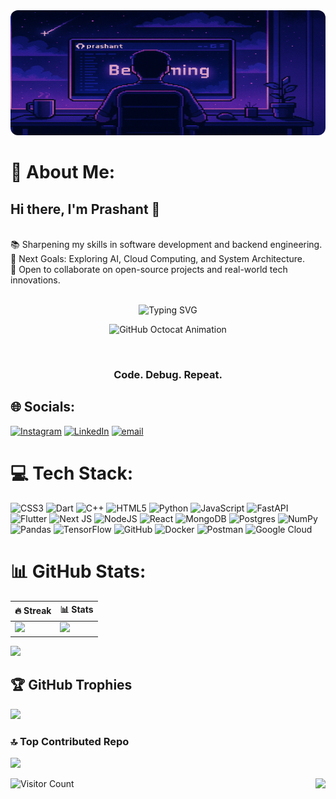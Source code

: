 <div align="center">
  <a href="https://www.prashant.engineer" target="_blank">
    <img 
      src="https://raw.githubusercontent.com/pras529/pras529/main/futuristic_banner.png" 
      alt="Futuristic Banner" 
      style="width: 100%; max-width: 1200px; height: 200px; border-radius: 12px;"
    />
  </a>
</div>


# 💫 About Me:
<h2> Hi there, I'm Prashant 👋 </h2><br>📚 Sharpening my skills in software development and backend engineering.<br>🚀 Next Goals: Exploring AI, Cloud Computing, and System Architecture.<br>🤝 Open to collaborate on open-source projects and real-world tech innovations.<br><p align="center"><br>  <img src="https://readme-typing-svg.herokuapp.com?font=Fira+Code&weight=700&size=22&pause=1000&color=1F8AC0&center=true&vCenter=true&width=435&lines=Full+Stack+Developer;Open+Source+Enthusiast;Passionate+Learner;Always+Building+%F0%9F%9A%80" alt="Typing SVG" /><br></p><p align="center">
  <img src="https://octodex.github.com/images/daftpunktocat-guy.gif" width="150" alt="GitHub Octocat Animation">
</p><br>
<h3 align="center"> Code. Debug. Repeat.</h3>






## 🌐 Socials:
[![Instagram](https://img.shields.io/badge/Instagram-%23E4405F.svg?logo=Instagram&logoColor=white)](https://instagram.com/prashantbansal529) [![LinkedIn](https://img.shields.io/badge/LinkedIn-%230077B5.svg?logo=linkedin&logoColor=white)](https://linkedin.com/in/pras529) [![email](https://img.shields.io/badge/Email-D14836?logo=gmail&logoColor=white)](mailto:prashantbansal529@gmail.com) 

# 💻 Tech Stack:
![CSS3](https://img.shields.io/badge/css3-%231572B6.svg?style=flat-square&logo=css3&logoColor=white) ![Dart](https://img.shields.io/badge/dart-%230175C2.svg?style=flat-square&logo=dart&logoColor=white) ![C++](https://img.shields.io/badge/c++-%2300599C.svg?style=flat-square&logo=c%2B%2B&logoColor=white) ![HTML5](https://img.shields.io/badge/html5-%23E34F26.svg?style=flat-square&logo=html5&logoColor=white) ![Python](https://img.shields.io/badge/python-3670A0?style=flat-square&logo=python&logoColor=ffdd54) ![JavaScript](https://img.shields.io/badge/javascript-%23323330.svg?style=flat-square&logo=javascript&logoColor=%23F7DF1E) ![FastAPI](https://img.shields.io/badge/FastAPI-005571?style=flat-square&logo=fastapi) ![Flutter](https://img.shields.io/badge/Flutter-%2302569B.svg?style=flat-square&logo=Flutter&logoColor=white) ![Next JS](https://img.shields.io/badge/Next-black?style=flat-square&logo=next.js&logoColor=white) ![NodeJS](https://img.shields.io/badge/node.js-6DA55F?style=flat-square&logo=node.js&logoColor=white) ![React](https://img.shields.io/badge/react-%2320232a.svg?style=flat-square&logo=react&logoColor=%2361DAFB) ![MongoDB](https://img.shields.io/badge/MongoDB-%234ea94b.svg?style=flat-square&logo=mongodb&logoColor=white) ![Postgres](https://img.shields.io/badge/postgres-%23316192.svg?style=flat-square&logo=postgresql&logoColor=white) ![NumPy](https://img.shields.io/badge/numpy-%23013243.svg?style=flat-square&logo=numpy&logoColor=white) ![Pandas](https://img.shields.io/badge/pandas-%23150458.svg?style=flat-square&logo=pandas&logoColor=white) ![TensorFlow](https://img.shields.io/badge/TensorFlow-%23FF6F00.svg?style=flat-square&logo=TensorFlow&logoColor=white) ![GitHub](https://img.shields.io/badge/github-%23121011.svg?style=flat-square&logo=github&logoColor=white) ![Docker](https://img.shields.io/badge/docker-%230db7ed.svg?style=flat-square&logo=docker&logoColor=white) ![Postman](https://img.shields.io/badge/Postman-FF6C37?style=flat-square&logo=postman&logoColor=white) ![Google Cloud](https://img.shields.io/badge/GoogleCloud-%234285F4.svg?style=flat-square&logo=google-cloud&logoColor=white)
# 📊 GitHub Stats:
| 🔥 Streak | 📊 Stats |
| --- | --- |
| <img src="https://github-readme-streak-stats.herokuapp.com?user=pras529&theme=nightowl&hide_border=true" width="100%"> | <img src="https://github-readme-stats.vercel.app/api?username=pras529&count_private=trueshow_icons=true&title_color=7A7ADB&icon_color=2234AE&text_color=D3D3D3&bg_color=0,000000,130F40&hide_border=true&rank_icon=github&show_icons=true" width="100%"> |
![](https://github-readme-stats.vercel.app/api/top-langs/?username=pras529&theme=highcontrast&hide_border=false&include_all_commits=false&count_private=false&layout=compact)

## 🏆 GitHub Trophies
![](https://github-profile-trophy.vercel.app/?username=pras529&theme=tokyonight&no-frame=false&no-bg=false&margin-w=4)

### 🔝 Top Contributed Repo
![](https://github-contributor-stats.vercel.app/api?username=pras529&limit=5&theme=midnight-purple&combine_all_yearly_contributions=true)

![Visitor Count](https://profile-counter.glitch.me/pras529/count.svg)
<img align="right" src="https://visitor-badge.laobi.icu/badge?page_id=pras529.pras529" />

<!-- Proudly created with GPRM ( https://gprm.itsvg.in ) -->
